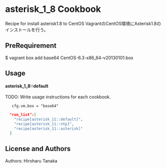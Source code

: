 asterisk_1_8 Cookbook
=====================
Recipe for install asterisk1.8 to CentOS
VagrantのCentOS環境にAsterisk1.8のインストールを行う。

PreRequirement
-----
$ vagrant box add base64 CentOS-6.3-x86_64-v20130101.box

Usage
-----
#### asterisk_1_8::default
TODO: Write usage instructions for each cookbook.

```vm.box
   cfg.vm.box = "base64"
```

```json
  "run_list":[
    "recipe[asterisk_11::default]",
    "recipe[asterisk_11::ntp]",
    "recipe[asterisk_11::asterisk]"
  ]
```

License and Authors
-------------------
Authors: Hiroharu Tanaka
